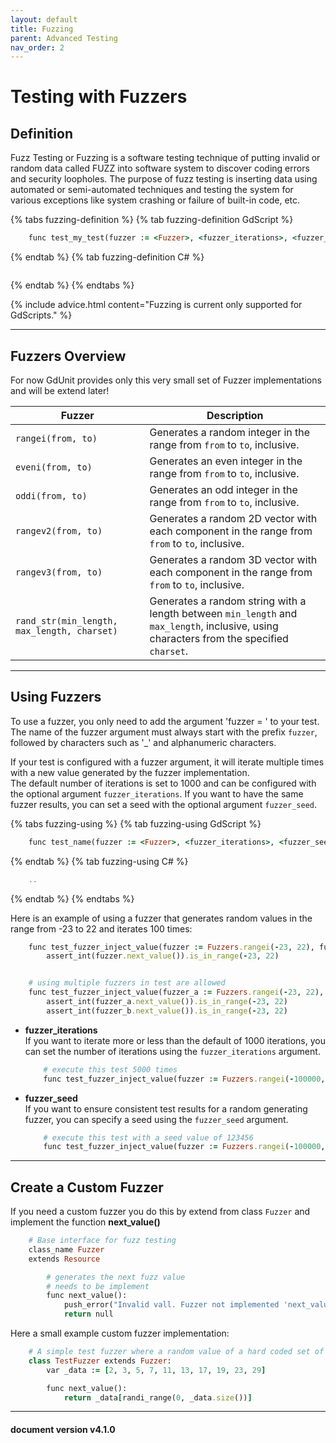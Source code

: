 ```yaml
---
layout: default
title: Fuzzing
parent: Advanced Testing
nav_order: 2
---
```


# Testing with Fuzzers

## Definition
Fuzz Testing or Fuzzing is a software testing technique of putting invalid or random data called FUZZ into software system to discover coding errors and security loopholes. The purpose of fuzz testing is inserting data using automated or semi-automated techniques and testing the system for various exceptions like system crashing or failure of built-in code, etc.

{% tabs fuzzing-definition %}
{% tab fuzzing-definition GdScript %}
```ruby
    func test_my_test(fuzzer := <Fuzzer>, <fuzzer_iterations>, <fuzzer_seed>):
```
{% endtab %}
{% tab fuzzing-definition C# %}
```cs
```
{% endtab %}
{% endtabs %}


{% include advice.html
content="Fuzzing is current only supported for GdScripts."
%}

---

## Fuzzers Overview
For now GdUnit provides only this very small set of Fuzzer implementations and will be extend later!

|Fuzzer|Description|
|---|---|
|`rangei(from, to)`                          | Generates a random integer in the range from `from` to `to`, inclusive. |
|`eveni(from, to)`                           | Generates an even integer in the range from `from` to `to`, inclusive.|
|`oddi(from, to)`                            | Generates an odd integer in the range from `from` to `to`, inclusive. |
|`rangev2(from, to)`                         | Generates a random 2D vector with each component in the range from `from` to `to`, inclusive.  |
|`rangev3(from, to)`                         | Generates a random 3D vector with each component in the range from `from` to `to`, inclusive. |
|`rand_str(min_length, max_length, charset)` | Generates a random string with a length between `min_length` and `max_length`, inclusive, using characters from the specified `charset`. |

---


## Using Fuzzers
To use a fuzzer, you only need to add the argument 'fuzzer = <Fuzzer>' to your test.
The name of the fuzzer argument must always start with the prefix `fuzzer`, followed by characters such as '_' and alphanumeric characters.

If your test is configured with a fuzzer argument, it will iterate multiple times with a new value generated by the fuzzer implementation.<br>
The default number of iterations is set to 1000 and can be configured with the optional argument `fuzzer_iterations`.
If you want to have the same fuzzer results, you can set a seed with the optional argument `fuzzer_seed`.

{% tabs fuzzing-using %}
{% tab fuzzing-using GdScript %}

```ruby
    func test_name(fuzzer := <Fuzzer>, <fuzzer_iterations>, <fuzzer_seed>):
```
{% endtab %}
{% tab fuzzing-using C# %}

```cs
    ..
```
{% endtab %}
{% endtabs %}

Here is an example of using a fuzzer that generates random values in the range from -23 to 22 and iterates 100 times:
```ruby
    func test_fuzzer_inject_value(fuzzer := Fuzzers.rangei(-23, 22), fuzzer_iterations = 100):
        assert_int(fuzzer.next_value()).is_in_range(-23, 22)


    # using multiple fuzzers in test are allowed
    func test_fuzzer_inject_value(fuzzer_a := Fuzzers.rangei(-23, 22), fuzzer_b := Fuzzers.rangei(0, 42), fuzzer_iterations = 100):
        assert_int(fuzzer_a.next_value()).is_in_range(-23, 22)
        assert_int(fuzzer_b.next_value()).is_in_range(-23, 22)
```

* **fuzzer_iterations**<br>
    If you want to iterate more or less than the default of 1000 iterations, you can set the number of iterations using the `fuzzer_iterations` argument.

    ```ruby
        # execute this test 5000 times
        func test_fuzzer_inject_value(fuzzer := Fuzzers.rangei(-100000, 100000), fuzzer_iterations=5000):
    ```

* **fuzzer_seed**<br>
    If you want to ensure consistent test results for a random generating fuzzer, you can specify a seed using the `fuzzer_seed` argument.

    ```ruby
        # execute this test with a seed value of 123456
        func test_fuzzer_inject_value(fuzzer := Fuzzers.rangei(-100000, 100000), fuzzer_seed=123456):
    ```

---


## Create a Custom Fuzzer
If you need a custom fuzzer you do this by extend from class `Fuzzer` and implement the function **next_value()**

```ruby
    # Base interface for fuzz testing
    class_name Fuzzer
    extends Resource

        # generates the next fuzz value
        # needs to be implement 
        func next_value():
            push_error("Invalid vall. Fuzzer not implemented 'next_value()'")
            return null
```

Here a small example custom fuzzer implementation:

```ruby
    # A simple test fuzzer where a random value of a hard coded set of values is provided
    class TestFuzzer extends Fuzzer:
        var _data := [2, 3, 5, 7, 11, 13, 17, 19, 23, 29]

        func next_value():
            return _data[randi_range(0, _data.size())]
```
---
<h4> document version v4.1.0 </h4>